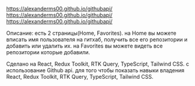 
https://alexanderms00.github.io/githubapi/
https://alexanderms00.github.io/githubapi/
https://alexanderms00.github.io/githubapi/


Описание:
есть 2 страницы(Home, Favorites).
на Home вы можете вписать имя пользователя на гитхаб, получить все его репозитории и добавить или удалить их.
на Favorites вы можете видеть все репозитории которые добавили.

Сделано на React, Redux Toolkit, RTK Query, TypeScript, Tailwind CSS.
с использование Github api.
для того чтобы показать навыки владения React, Redux Toolkit, RTK Query, TypeScript, Tailwind CSS.

